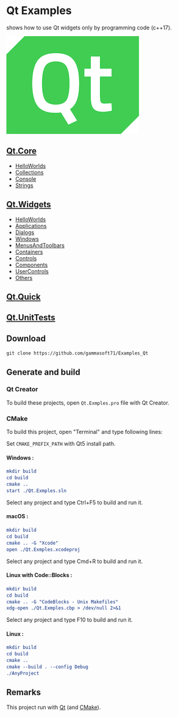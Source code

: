 
# Qt Examples

shows how to use Qt widgets only by programming code (c++17).

[![qt](docs/Pictures/qt_header.png)](https://gammasoft71.wixsite.com/gammasoft/qt)

## [Qt.Core](Qt.Core/README.md)

* [HelloWorlds](Qt.Core/HelloWorlds/README.md)
* [Collections](Qt.Core/Collections/README.md)
* [Console](Qt.Core/Console/README.md)
* [Strings](Qt.Core/Strings/README.md)

## [Qt.Widgets](Qt.Widgets/README.md)

* [HelloWorlds](Qt.Widgets/HelloWorlds/README.md)
* [Applications](Qt.Widgets/Applications/README.md)
* [Dialogs](Qt.Widgets/Dialogs/README.md)
* [Windows](Qt.Widgets/Windows/README.md)
* [MenusAndToolbars](Qt.Widgets/MenusAndToolbars/README.md)
* [Containers](Qt.Widgets/Containers/README.md)
* [Controls](Qt.Widgets/Controls/README.md)
* [Components](Qt.Widgets/Components/README.md)
* [UserControls](Qt.Widgets/UserControls/README.md)
* [Others](Qt.Widgets/Others/README.md)

## [Qt.Quick](Qt.Quick/README.md)

## [Qt.UnitTests](Qt.UnitTests/README.md)

## Download

``` shell
git clone https://github.com/gammasoft71/Examples_Qt
```

## Generate and build

### Qt Creator

To build these projects, open `Qt.Exmples.pro` file with Qt Creator.

### CMake

To build this project, open "Terminal" and type following lines:

Set `CMAKE_PREFIX_PATH` with Qt5 install path.

#### Windows :

``` cmake
mkdir build
cd build
cmake ..
start ./Qt.Exmples.sln
```

Select any project and type Ctrl+F5 to build and run it.

#### macOS :

``` cmake
mkdir build
cd build
cmake .. -G "Xcode"
open ./Qt.Exmples.xcodeproj
```

Select any project and type Cmd+R to build and run it.

#### Linux with Code::Blocks :

``` cmake
mkdir build
cd build
cmake .. -G "CodeBlocks - Unix Makefiles"
xdg-open ./Qt.Exmples.cbp > /dev/null 2>&1
```

Select any project and type F10 to build and run it.

#### Linux :

``` cmake
mkdir build
cd build
cmake .. 
cmake --build . --config Debug
./AnyProject
```

## Remarks

This project run with [Qt](https://www.qt.io) (and [CMake](https://cmake.org)).
